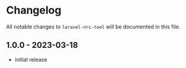 # Changelog

All notable changes to `laravel-nrc-tool` will be documented in this file.

## 1.0.0 - 2023-03-18

-   initial release

